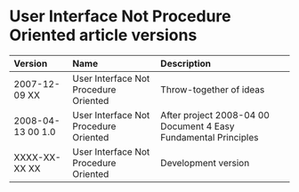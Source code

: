 ﻿User Interface Not Procedure Oriented article versions
======================================================

|Version|Name|Description|
| :- | :- | :- |
|2007-12-09 XX|User Interface Not Procedure Oriented|Throw-together of ideas|
|2008-04-13 00  1.0|User Interface Not Procedure Oriented|After project  2008-04 00  Document 4 Easy Fundamental Principles|
|XXXX-XX-XX XX|User Interface Not Procedure Oriented|Development version|

